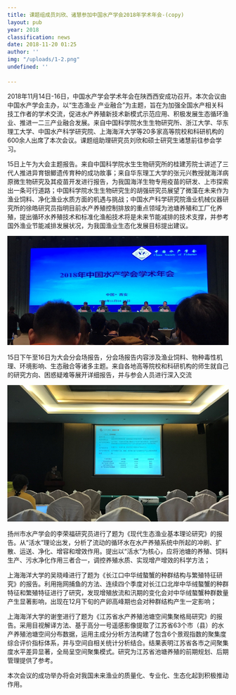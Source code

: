 ```yaml
---
title: 课题组成员刘欣、诸慧参加中国水产学会2018年学术年会-(copy)
layout: pub
year: 2018
classification: news
date: 2018-11-20 01:25
author: ''
img: "/uploads/1-2.png"
undefined: ''

---
```

2018年11月14日-16日，中国水产学会学术年会在陕西西安成功召开。本次会议由中国水产学会主办，以“生态渔业 产业融合”为主题，旨在为加强全国水产相关科技工作者的学术交流，促进水产养殖新技术新模式示范应用、积极发展生态循环渔业、推进一二三产业融合发展。来自中国科学院水生生物研究所、浙江大学、华东理工大学、中国水产科学研究院、上海海洋大学等20多家高等院校和科研机构的600余人出席了本次会议。课题组助理研究员刘欣和硕士研究生诸慧前往参会学习。

15日上午为大会主题报告。来自中国科学院水生生物研究所的桂建芳院士讲述了三代人推进异育银鲫遗传育种的成功故事；来自华东理工大学的张元兴教授就海洋病原微生物研究及其疫苗开发进行报告，为我国海洋生物专用疫苗的研发、上市探索出一条可行道路；中国科学院水生生物研究生的胡强研究员展望了微藻在未来作为渔业饲料、净化渔业水质方面的机遇与挑战；中国水产科学研究院渔业机械仪器研究所的徐皓研究员指明目前水产养殖控制排放的重点领域为池塘养殖和工厂化养殖，提出循环水养殖技术和标准化渔船技术将是未来节能减排的技术支撑，并参考国外渔业节能减排发展状况，为我国渔业生态化发展目标提出建议。

![](/uploads/1-2.png)

15日下午至16日为大会分会场报告，分会场报告内容涉及渔业饲料、物种毒性机理、环境影响、生态融合等诸多主题。来自各地高等院校和科研机构的师生就自己的研究方向、困惑疑难等展开详细报告，并与参会人员进行深入交流    

![](/uploads/2-3.png)

扬州市水产学会的李荣福研究员进行了题为《现代生态渔业基本理论研究》的报告。从“活水”理论出发，分析了流动的循环水在水产养殖系统中所起的冲刷、扩散、运送、净化、增容和增效作用。提出以“活水”为核心，应将池塘的养殖、饲料生产、污水净化作用三者合一，调控养殖水质、实现增产增效的科学方法；

上海海洋大学的吴晓峰进行了题为《长江口中华绒螯蟹的种群结构与繁殖特征研究》的报告。利用拖网捕鱼的方法、连续四个季度对长江口北岸中华绒螯蟹的种群特征和繁殖特征进行了研究，发现增殖放流和汛期的变化会对中华绒螯蟹种群数量产生显著影响，出现在12月下旬的产卵高峰期也会对种群结构产生一定影响；

上海海洋大学的谢奎进行了题为《江苏省水产养殖池塘空间集聚格局研究》的报告。采用目视解译方法、基于高分一号遥感影像提取了江苏省63个市（县）的水产养殖池塘空间分布数据，运用主成分分析方法构建了包含6个景观指数的聚集度综合评价指标体系，并与空间自相关统计分析结合。结果表明江苏省各市之间聚集度水平差异显著，全局呈空间聚集模式。研究为江苏省池塘养殖的前期规划、后期管理提供了参考。

本次会议的成功举办将会对我国未来渔业的质量化、专业化、生态化起到积极推动作用。